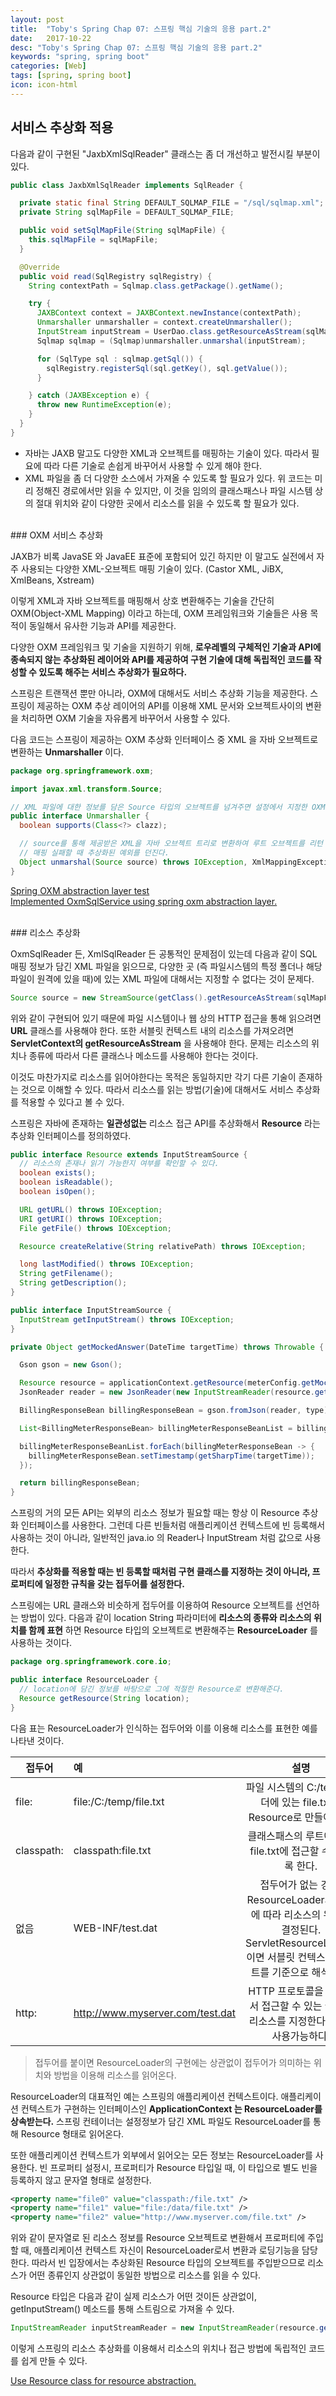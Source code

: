 ```yaml
---
layout: post
title:  "Toby's Spring Chap 07: 스프링 핵심 기술의 응용 part.2"
date:   2017-10-22
desc: "Toby's Spring Chap 07: 스프링 핵심 기술의 응용 part.2"
keywords: "spring, spring boot"
categories: [Web]
tags: [spring, spring boot]
icon: icon-html
---
```


## 서비스 추상화 적용

다음과 같이 구현된 "JaxbXmlSqlReader" 클래스는 좀 더 개선하고 발전시킬 부분이 있다.
~~~java
public class JaxbXmlSqlReader implements SqlReader {

  private static final String DEFAULT_SQLMAP_FILE = "/sql/sqlmap.xml";
  private String sqlMapFile = DEFAULT_SQLMAP_FILE;

  public void setSqlMapFile(String sqlMapFile) {
    this.sqlMapFile = sqlMapFile;
  }

  @Override
  public void read(SqlRegistry sqlRegistry) {
    String contextPath = Sqlmap.class.getPackage().getName();

    try {
      JAXBContext context = JAXBContext.newInstance(contextPath);
      Unmarshaller unmarshaller = context.createUnmarshaller();
      InputStream inputStream = UserDao.class.getResourceAsStream(sqlMapFile);
      Sqlmap sqlmap = (Sqlmap)unmarshaller.unmarshal(inputStream);

      for (SqlType sql : sqlmap.getSql()) {
        sqlRegistry.registerSql(sql.getKey(), sql.getValue());
      }

    } catch (JAXBException e) {
      throw new RuntimeException(e);
    }
  }
}
~~~

* 자바는 JAXB 말고도 다양한 XML과 오브젝트를 매핑하는 기술이 있다. 따라서 필요에 따라 다른 기술로 손쉽게 바꾸어서 사용할 수 있게 해야 한다.
* XML 파일을 좀 더 다양한 소스에서 가져올 수 있도록 할 필요가 있다. 위 코드는 미리 정해진 경로에서만 읽을 수 있지만, 이 것을 임의의 클래스패스나 파일 시스템 상의 절대 위치와 같이 다양한 곳에서 리소스를 읽을 수 있도록 할 필요가 있다.

<br>
### OXM 서비스 추상화

JAXB가 비록 JavaSE 와 JavaEE 표준에 포함되어 있긴 하지만 이 말고도 실전에서 자주 사용되는 다양한 XML-오브젝트 매핑 기술이 있다. (Castor XML, JiBX, XmlBeans, Xstream)

이렇게 XML과 자바 오브젝트를 매핑해서 상호 변환해주는 기술을 간단히 OXM(Object-XML Mapping) 이라고 하는데, OXM 프레임워크와 기술들은 사용 목적이 동일해서 유사한 기능과 API를 제공한다.

다양한 OXM 프레임워크 및 기술을 지원하기 위해, **로우레벨의 구체적인 기술과 API에 종속되지 않는 추상화된 레이어와 API를 제공하여 구현 기술에 대해 독립적인 코드를 작성할 수 있도록 해주는 서비스 추상화가 필요하다.**

스프링은 트랜잭션 뿐만 아니라, OXM에 대해서도 서비스 추상화 기능을 제공한다. 스프링이 제공하는 OXM 추상 레이어의 API를 이용해 XML 문서와 오브젝트사이의 변환을 처리하면 OXM 기술을 자유롭게 바꾸어서 사용할 수 있다.

다음 코드는 스프링이 제공하는 OXM 추상화 인터페이스 중 XML 을 자바 오브젝트로 변환하는 **Unmarshaller** 이다.

~~~java
package org.springframework.oxm;

import javax.xml.transform.Source;

// XML 파일에 대한 정보를 담은 Source 타입의 오브젝트를 넘겨주면 설정에서 지정한 OXM 기술에 따라 자바 오브젝트 트리로 변환해준다.
public interface Unmarshaller {
  boolean supports(Class<?> clazz);

  // source를 통해 제공받은 XML을 자바 오브젝트 트리로 변환하여 루트 오브젝트를 리턴
  // 매핑 실패할 때 추상화된 예외를 던진다.
  Object unmarshal(Source source) throws IOException, XmlMappingException;
}
~~~

[Spring OXM abstraction layer test](https://github.com/dhsim86/tobys_spring_study/commit/f6c2f2accdae7f81a71498ff66fe0ef22c12138f)
<br>
[Implemented OxmSqlService using spring oxm abstraction layer.](https://github.com/dhsim86/tobys_spring_study/commit/6eaf6dbbf108a6261f10ae5f49ae910ccfd2500f)

<br>
### 리소스 추상화

OxmSqlReader 든, XmlSqlReader 든 공통적인 문제점이 있는데 다음과 같이 SQL 매핑 정보가 담긴 XML 파일을 읽으므로, 다양한 곳 (즉 파일시스템의 특정 폴더나 해당 파일이 원격에 있을 때)에 있는 XML 파일에 대해서는 지정할 수 없다는 것이 문제다.

~~~java
Source source = new StreamSource(getClass().getResourceAsStream(sqlMapFile));
~~~

위와 같이 구현되어 있기 때문에 파일 시스템이나 웹 상의 HTTP 접근을 통해 읽으려면 **URL** 클래스를 사용해야 한다. 또한 서블릿 컨텍스트 내의 리소스를 가져오려면 **ServletContext의 getResourceAsStream** 을 사용해야 한다. 문제는 리소스의 위치나 종류에 따라서 다른 클래스나 메소드를 사용해야 한다는 것이다.

이것도 마찬가지로 리소스를 읽어야한다는 목적은 동일하지만 각기 다른 기술이 존재하는 것으로 이해할 수 있다. 따라서 리소스를 읽는 방법(기술)에 대해서도 서비스 추상화를 적용할 수 있다고 볼 수 있다.

스프링은 자바에 존재하는 **일관성없는** 리소스 접근 API를 추상화해서 **Resource** 라는 추상화 인터페이스를 정의하였다.

~~~java
public interface Resource extends InputStreamSource {
  // 리소스의 존재나 읽기 가능한지 여부를 확인할 수 있다.
  boolean exists();
  boolean isReadable();
  boolean isOpen();

  URL getURL() throws IOException;
  URI getURI() throws IOException;
  File getFile() throws IOException;

  Resource createRelative(String relativePath) throws IOException;

  long lastModified() throws IOException;
  String getFilename();
  String getDescription();
}

public interface InputStreamSource {
  InputStream getInputStream() throws IOException;
}
~~~

~~~java
private Object getMockedAnswer(DateTime targetTime) throws Throwable {

  Gson gson = new Gson();

  Resource resource = applicationContext.getResource(meterConfig.getMockAnswer());
  JsonReader reader = new JsonReader(new InputStreamReader(resource.getInputStream()));

  BillingResponseBean billingResponseBean = gson.fromJson(reader, type);

  List<BillingMeterResponseBean> billingMeterResponseBeanList = billingResponseBean.getMeterList();

  billingMeterResponseBeanList.forEach(billingMeterResponseBean -> {
    billingMeterResponseBean.setTimestamp(getSharpTime(targetTime));
  });

  return billingResponseBean;
}
~~~

스프링의 거의 모든 API는 외부의 리소스 정보가 필요할 때는 항상 이 Resource 추상화 인터페이스를 사용한다. 그런데 다른 빈들처럼 애플리케이션 컨텍스트에 빈 등록해서 사용하는 것이 아니라, 일반적인 java.io 의 Reader나 InputStream 처럼 값으로 사용한다.

따라서 **추상화를 적용할 때는 빈 등록할 때처럼 구현 클래스를 지정하는 것이 아니라, 프로퍼티에 일정한 규칙을 갖는 접두어를 설정한다.**

스프링에는 URL 클래스와 비슷하게 접두어를 이용하여 Resource 오브젝트를 선언하는 방법이 있다. 다음과 같이 location String 파라미터에 **리소스의 종류와 리소스의 위치를 함께 표현** 하면 Resource 타입의 오브젝트로 변환해주는 **ResourceLoader** 를 사용하는 것이다.

~~~java
package org.springframework.core.io;

public interface ResourceLoader {
  // location에 담긴 정보를 바탕으로 그에 적절한 Resource로 변환해준다.
  Resource getResource(String location);
}
~~~

다음 표는 ResourceLoader가 인식하는 접두어와 이를 이용해 리소스를 표현한 예를 나타낸 것이다.

| 접두어 | 예 | 설명 |
| ---------- | :--------- | :----------: |
| file: | file:/C:/temp/file.txt | 파일 시스템의 C:/temp 폴더에 있는 file.txt를 Resource로 만들어준다. |
| classpath: | classpath:file.txt | 클래스패스의 루트에 있는 file.txt에 접근할 수 있도록 한다. |
| 없음 | WEB-INF/test.dat | 접두어가 없는 경우, ResourceLoader의 구현에 따라 리소스의 위치가 결정된다. ServletResourceLoader 이면 서블릿 컨텍스트의 루트를 기준으로 해석한다. |
| http: | http://www.myserver.com/test.dat | HTTP 프로토콜을 사용해서 접근할 수 있는 웹상의 리소스를 지정한다. ftp도 사용가능하다.|

> 접두어를 붙이면 ResourceLoader의 구현에는 상관없이 접두어가 의미하는 위치와 방법을 이용해 리소스를 읽어온다.

ResourceLoader의 대표적인 예는 스프링의 애플리케이션 컨텍스트이다. 애플리케이션 컨텍스트가 구현하는 인터페이스인 **ApplicationContext 는 ResourceLoader를 상속받는다.** 스프링 컨테이너는 설정정보가 담긴 XML 파일도 ResourceLoader를 통해 Resource 형태로 읽어온다.

또한 애플리케이션 컨텍스트가 외부에서 읽어오는 모든 정보는 ResourceLoader를 사용한다. 빈 프로퍼티 설정시, 프로퍼티가 Resource 타입일 때, 이 타입으로 별도 빈을 등록하지 않고 문자열 형태로 설정한다.

~~~xml
<property name="file0" value="classpath:/file.txt" />
<property name="file1" value="file:/data/file.txt" />
<property name="file2" value="http://www.myserver.com/file.txt" />
~~~

위와 같이 문자열로 된 리소스 정보를 Resource 오브젝트로 변환해서 프로퍼티에 주입할 때, 애플리케이션 컨텍스트 자신이 ResourceLoader로서 변환과 로딩기능을 담당한다. 따라서 빈 입장에서는 추상화된 Resource 타입의 오브젝트를 주입받으므로 리소스가 어떤 종류인지 상관없이 동일한 방법으로 리소스를 읽을 수 있다.

Resource 타입은 다음과 같이 실제 리소스가 어떤 것이든 상관없이, getInputStream() 메소드를 통해 스트림으로 가져올 수 있다.

~~~java
InputStreamReader inputStreamReader = new InputStreamReader(resource.getInputStream());
~~~

이렇게 스프링의 리소스 추상화를 이용해서 리소스의 위치나 접근 방법에 독립적인 코드를 쉽게 만들 수 있다.

[Use Resource class for resource abstraction.](https://github.com/dhsim86/tobys_spring_study/commit/d5c2b6651f9f57523156815ae2bd98d7e5e8be38)

